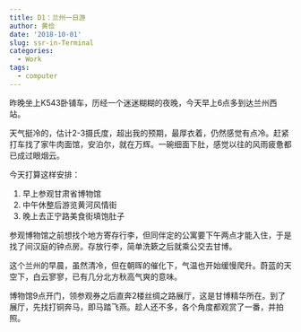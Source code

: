 ```yaml
---
title: D1：兰州一日游
author: 黄俭
date: '2018-10-01'
slug: ssr-in-Terminal
categories:
  - Work
tags:
  - computer
---
```

昨晚坐上K543卧铺车，历经一个迷迷糊糊的夜晚，今天早上6点多到达兰州西站。

天气挺冷的，估计2-3摄氏度，超出我的预期，最厚衣着，仍然感觉有点冷。赶紧打车找了家牛肉面馆，安泊尔，就在万辉。一碗细面下肚，感觉以往的风雨疲惫都已成过眼烟云。

今天打算这样安排：

1. 早上参观甘肃省博物馆
2. 中午休整后游览黄河风情街
3. 晚上去正宁路美食街填饱肚子

参观博物馆之前想找个地方寄存行李，但同伴定的公寓要下午两点才能入住，于是找了间汉庭的钟点房。存放行李，简单洗簌之后就乘公交去甘博。

这个兰州的早晨，虽然清冷，但在朝晖的催化下，气温也开始缓慢爬升。蔚蓝的天空下，白云寥寥，已有几分北方秋高气爽的意味。

博物馆9点开门，领参观券之后直奔2楼丝绸之路展厅，这是甘博精华所在。到了展厅，先找打铜奔马，即马踏飞燕。趁人还不多，各个角度都观赏了一番，并拍照。